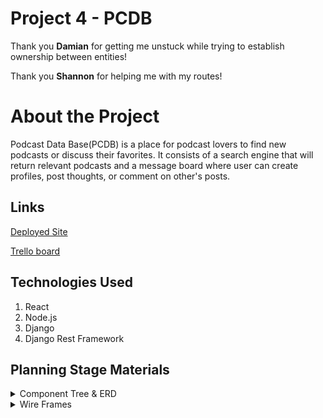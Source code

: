 # Project 4 - PCDB

Thank you __Damian__ for getting me unstuck while trying to establish ownership between entities!

Thank you __Shannon__ for helping me with my routes!

# About the Project

Podcast Data Base(PCDB) is a place for podcast lovers to find new podcasts or discuss their favorites. It consists of a search engine that will return relevant podcasts and a message board where user can create profiles, post thoughts, or comment on other's posts.

## Links

[Deployed Site](https://mighty-atoll-86780.herokuapp.com/)

[Trello board](https://trello.com/b/llubGrYh/project4)

## Technologies Used

1. React
2. Node.js
3. Django
4. Django Rest Framework

## Planning Stage Materials

<details>
<summary>Component Tree & ERD</summary>

![Component Tree](images/Component_Tree.JPG)
![Entity Relationship Diagram](images/ERD.JPG)

</details>

<details>
<summary>Wire Frames</summary>

![HomePage](images/HomePage.png)
![PostsLists](images/ListofPosts.png)
![SearchResults](images/SearchResults.png)
![SinglePost](images/SinglePost.png)
![UserLogin](images/UserLogin.png)
![UserProfilePrivate](images/UserProfilePrivate.png)
![UserProfilePublic](images/UserProfilePublic.png)

</details>
